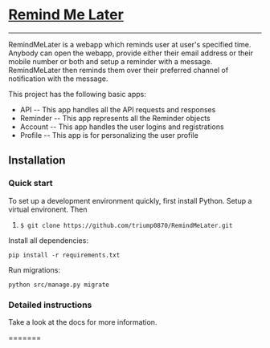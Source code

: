 # [Remind Me Later][0]
----------------

RemindMeLater is a webapp which reminds user at user's specified time. Anybody can open the webapp, provide either their email address or their mobile number or both and setup a reminder with a message. RemindMeLater then reminds them over their preferred channel of notification with the message.

This project has the following basic apps:

* API -- This app handles all the API requests and responses
* Reminder -- This app represents all the Reminder objects
* Account -- This app handles the user logins and registrations
* Profile -- This app is for personalizing the user profile

## Installation

### Quick start

To set up a development environment quickly, first install Python. Setup a virtual environent. Then
1. `$ git clone https://github.com/triump0870/RemindMeLater.git`

Install all dependencies:

`pip install -r requirements.txt`

Run migrations:

`python src/manage.py migrate`

### Detailed instructions

Take a look at the docs for more information.

[0]: https://remind-me-later.herokuapp.com/
=======
